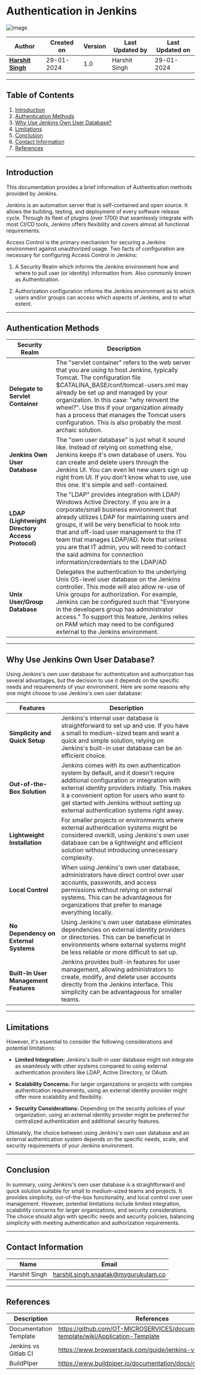 # Authentication  in Jenkins
![image](https://github.com/avengers-p7/Documentation/assets/156056444/2ab655da-d1bd-4db7-be41-555d8368c98e)

| Author | Created on  | Version    | Last Updated by | Last Updated on |
| -------- | ------- | -------------- | --------------| ---------------- |
| **[Harshit Singh](https://github.com/Panu-S-Harshit-Ninja-07)**  | 29-01-2024  | 1.0   | Harshit Singh | 29-01-2024 |
***

## Table  of Contents

1. [Introduction](#Introduction)
2. [Authentication Methods](#Authentication-Methods)
3. [Why Use Jenkins Own User Database?](#Why-Use-Jenkins-Own-User-Database)
4. [Limitations](#Limitations)
5. [Conclusion](#Conclusion)
6. [Contact Information](#Contact-Information)
7. [References](#References)
***

## Introduction 
This documentation provides a brief information of Authentication methods provided by Jenkins.

Jenkins is an automation server that is self-contained and open source. It allows the building, testing, and deployment of every software release cycle. Through its fleet of plugins (over 1700) that seamlessly integrate with most CI/CD tools, Jenkins offers flexibility and covers almost all functional requirements.

Access Control is the primary mechanism for securing a Jenkins environment against unauthorized usage. Two facts of configuration are necessary for configuring Access Control in Jenkins:

1. A Security Realm which informs the Jenkins environment how and where to pull user (or identity) information from. Also commonly known as Authentication.

2. Authorization configuration informs the Jenkins environment as to which users and/or groups can access which aspects of Jenkins, and to what extent.
***
## Authentication Methods
| Security Realm | Description |
| -------------- | ----------- |
| **Delegate to Servlet Container** | The "servlet container" refers to the web server that you are using to host Jenkins, typically Tomcat. The configuration file $CATALINA_BASE/conf/tomcat-users.xml may already be set up and managed by your organization. In this case: "why reinvent the wheel?". Use this if your organization already has a process that manages the Tomcat users configuration. This is also probably the most archaic solution. |
|**Jenkins Own User Database**| The "own user database" is just what it sound like. Instead of relying on something else, Jenkins keeps it's own database of users. You can create and delete users through the Jenkins UI. You can even let new users sign up right from UI. If you don't know what to use, use this one. It's simple and self-contained. |
|**LDAP (Lightweight Directory Access Protocol)**|The "LDAP" provides integration with LDAP/ Windows Active Directory. If you are in a corporate/small business environment that already utilizes LDAP for maintaining users and groups, it will be very beneficial to hook into that and off-load user management to the IT team that manages LDAP/AD. Note that unless you are that IT admin, you will need to contact the said admins for connection information/credentials to the LDAP/AD |
|**Unix User/Group Database**| Delegates the authentication to the underlying Unix OS-level user database on the Jenkins controller. This mode will also allow re-use of Unix groups for authorization. For example, Jenkins can be configured such that "Everyone in the developers group has administrator access." To support this feature, Jenkins relies on PAM which may need to be configured external to the Jenkins environment. |
***
## Why Use Jenkins Own User Database?
Using Jenkins's own user database for authentication and authorization has several advantages, but the decision to use it depends on the specific needs and requirements of your environment. Here are some reasons why one might choose to use Jenkins's own user database:

| Features | Description |
| ----------- | --------- |
| **Simplicity and Quick Setup** | Jenkins's internal user database is straightforward to set up and use. If you have a small to medium-sized team and want a quick and simple solution, relying on Jenkins's built-in user database can be an efficient choice.
| **Out-of-the-Box Solution** | Jenkins comes with its own authentication system by default, and it doesn't require additional configuration or integration with external identity providers initially. This makes it a convenient option for users who want to get started with Jenkins without setting up external authentication systems right away.
| **Lightweight Installation** | For smaller projects or environments where external authentication systems might be considered overkill, using Jenkins's own user database can be a lightweight and efficient solution without introducing unnecessary complexity.
| **Local Control** | When using Jenkins's own user database, administrators have direct control over user accounts, passwords, and access permissions without relying on external systems. This can be advantageous for organizations that prefer to manage everything locally.
| **No Dependency on External Systems** | Using Jenkins's own user database eliminates dependencies on external identity providers or directories. This can be beneficial in environments where external systems might be less reliable or more difficult to set up.
| **Built-In User Management Features** | Jenkins provides built-in features for user management, allowing administrators to create, modify, and delete user accounts directly from the Jenkins interface. This simplicity can be advantageous for smaller teams.
***
## Limitations
However, it's essential to consider the following considerations and potential limitations:

- **Limited Integration:** Jenkins's built-in user database might not integrate as seamlessly with other systems compared to using external authentication providers like LDAP, Active Directory, or OAuth.

- **Scalability Concerns:** For larger organizations or projects with complex authentication requirements, using an external identity provider might offer more scalability and flexibility.

- **Security Considerations:** Depending on the security policies of your organization, using an external identity provider might be preferred for centralized authentication and additional security features.

Ultimately, the choice between using Jenkins's own user database and an external authentication system depends on the specific needs, scale, and security requirements of your Jenkins environment.
***

## Conclusion
In summary, using Jenkins's own user database is a straightforward and quick solution suitable for small to medium-sized teams and projects. It provides simplicity, out-of-the-box functionality, and local control over user management. However, potential limitations include limited integration, scalability concerns for larger organizations, and security considerations. The choice should align with specific needs and security policies, balancing simplicity with meeting authentication and authorization requirements.
***

## Contact Information

|     Name         | Email  |
| -----------------| ------------------------------------ |
| Harshit Singh    | harshit.singh.snaatak@mygurukulam.co |
***

## References

|     Description                  | References  
| ---------------------------------| ------------------------------------------------------------------- |
|     Documentation Template       | https://github.com/OT-MICROSERVICES/documentation-template/wiki/Application-Template |
|     Jenkins vs Gitlab CI         | https://www.browserstack.com/guide/jenkins-vs-gitlab |
|     BuildPIper                   | https://www.buildpiper.io/documentation/docs/getting/introducing |
